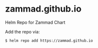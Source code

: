 # zammad.github.io
Helm Repo for Zammad Chart

Add the repo via:
```console
$ helm repo add https://zammad.github.io
```
